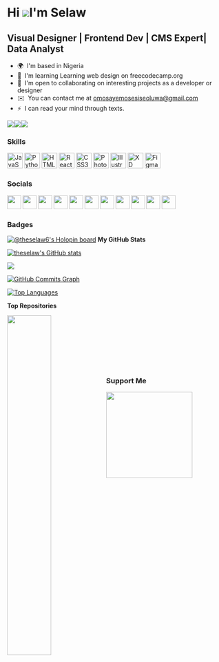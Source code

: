 Hi ![](https://user-images.githubusercontent.com/18350557/176309783-0785949b-9127-417c-8b55-ab5a4333674e.gif)I'm Selaw
==============================================================================================================================================

Visual Designer | Frontend Dev | CMS Expert| Data Analyst
-------------------------------------------

* 🌍  I'm based in Nigeria
* 🧠  I'm learning Learning web design on freecodecamp.org
* 🤝  I'm open to collaborating
 on interesting projects as a developer or designer
* ✉️  You can contact me at [omosayemosesiseoluwa@gmail.com](mailto:omosayemosesiseoluwa@gmail.com)
* ⚡  I can read your mind through texts.

<a href="https://www.twitter.com/The_selaw" target="_blank" rel="noreferrer"><img
src="https://img.shields.io/twitter/follow/The_selaw?logo=twitter&style=for-the-badge&color=facc15&labelColor=000000"
/></a><a href="https://www.github.com/theselaw" target="_blank" rel="noreferrer"><img
src="https://img.shields.io/github/followers/theselaw?logo=github&style=for-the-badge&color=facc15&labelColor=000000" /></a><a href="https://www.twitch.tv/The_selaw" target="_blank" rel="noreferrer"><img
src="https://img.shields.io/twitch/status/The_selaw?logo=twitchsx&style=for-the-badge&color=facc15&labelColor=000000&label=TWITCH+STATUS" /></a>

### Skills

<p align="left">
<a href="https://developer.mozilla.org/en-US/docs/Web/JavaScript" target="_blank" rel="noreferrer"><img src="https://raw.githubusercontent.com/danielcranney/readme-generator/main/public/icons/skills/javascript-colored.svg" width="36" height="36" alt="JavaScript" /></a>
<a href="https://www.python.org/" target="_blank" rel="noreferrer"><img src="https://raw.githubusercontent.com/danielcranney/readme-generator/main/public/icons/skills/python-colored.svg" width="36" height="36" alt="Python" /></a>
<a href="https://developer.mozilla.org/en-US/docs/Glossary/HTML5" target="_blank" rel="noreferrer"><img src="https://raw.githubusercontent.com/danielcranney/readme-generator/main/public/icons/skills/html5-colored.svg" width="36" height="36" alt="HTML5" /></a>
<a href="https://reactjs.org/" target="_blank" rel="noreferrer"><img src="https://raw.githubusercontent.com/danielcranney/readme-generator/main/public/icons/skills/react-colored.svg" width="36" height="36" alt="React" /></a>
<a href="https://www.w3.org/TR/CSS/#css" target="_blank" rel="noreferrer"><img src="https://raw.githubusercontent.com/danielcranney/readme-generator/main/public/icons/skills/css3-colored.svg" width="36" height="36" alt="CSS3" /></a>
<a href="https://www.adobe.com/uk/products/photoshop.html" target="_blank" rel="noreferrer"><img src="https://raw.githubusercontent.com/danielcranney/readme-generator/main/public/icons/skills/photoshop-colored.svg" width="36" height="36" alt="Photoshop" /></a>
<a href="adobe.com/uk/products/illustrator.html" target="_blank" rel="noreferrer"><img src="https://raw.githubusercontent.com/danielcranney/readme-generator/main/public/icons/skills/illustrator-colored.svg" width="36" height="36" alt="Illustrator" /></a>
<a href="https://www.adobe.com/uk/products/xd.html" target="_blank" rel="noreferrer"><img src="https://raw.githubusercontent.com/danielcranney/readme-generator/main/public/icons/skills/xd-colored.svg" width="36" height="36" alt="XD" /></a>
<a href="https://www.figma.com/" target="_blank" rel="noreferrer"><img src="https://raw.githubusercontent.com/danielcranney/readme-generator/main/public/icons/skills/figma-colored.svg" width="36" height="36" alt="Figma" /></a>
</p>


### Socials

<p align="left"> <a href="https://www.codepen.io/theselaw" target="_blank" rel="noreferrer"><img src="https://raw.githubusercontent.com/danielcranney/readme-generator/main/public/icons/socials/codepen.svg" width="32" height="32" /></a> <a href="https://www.dev.to/Theselaw" target="_blank" rel="noreferrer"><img src="https://raw.githubusercontent.com/danielcranney/readme-generator/main/public/icons/socials/devdotto.svg" width="32" height="32" /></a> <a href="https://discord.com/users/selaw#4563" target="_blank" rel="noreferrer"><img src="https://raw.githubusercontent.com/danielcranney/readme-generator/main/public/icons/socials/discord.svg" width="32" height="32" /></a> <a href="https://www.github.com/theselaw" target="_blank" rel="noreferrer"><img src="https://raw.githubusercontent.com/danielcranney/readme-generator/main/public/icons/socials/github.svg" width="32" height="32" /></a> <a href="http://www.instagram.com/thebridgeinc.design" target="_blank" rel="noreferrer"><img src="https://raw.githubusercontent.com/danielcranney/readme-generator/main/public/icons/socials/instagram.svg" width="32" height="32" /></a> <a href="https://www.linkedin.com/in/omosaye-moses-0204b6191" target="_blank" rel="noreferrer"><img src="https://raw.githubusercontent.com/danielcranney/readme-generator/main/public/icons/socials/linkedin.svg" width="32" height="32" /></a> <a href="https://www.polywork.com/selaw" target="_blank" rel="noreferrer"><img src="https://raw.githubusercontent.com/danielcranney/readme-generator/main/public/icons/socials/polywork.svg" width="32" height="32" /></a> <a href="http://www.medium.com/@theselaw" target="_blank" rel="noreferrer"><img src="https://raw.githubusercontent.com/danielcranney/readme-generator/main/public/icons/socials/medium.svg" width="32" height="32" /></a> <a href="https://www.twitter.com/The_selaw" target="_blank" rel="noreferrer"><img src="https://raw.githubusercontent.com/danielcranney/readme-generator/main/public/icons/socials/twitter.svg" width="32" height="32" /></a> <a href="https://www.youtube.com/c/The_selaw" target="_blank" rel="noreferrer"><img src="https://raw.githubusercontent.com/danielcranney/readme-generator/main/public/icons/socials/youtube.svg" width="32" height="32" /></a> <a href="https://www.twitch.tv/The_selaw" target="_blank" rel="noreferrer"><img src="https://raw.githubusercontent.com/danielcranney/readme-generator/main/public/icons/socials/twitch.svg" width="32" height="32" /></a></p>

### Badges

[![@theselaw6's Holopin board](https://holopin.io/api/user/board?user=theselaw6)](https://holopin.io/@theselaw6)
<b>My GitHub Stats</b>

<a href="http://www.github.com/theselaw"><img src="https://github-readme-stats.vercel.app/api?username=theselaw&show_icons=true&hide=&count_private=true&title_color=facc15&text_color=facc15&icon_color=facc15&bg_color=000000&hide_border=true&show_icons=true" alt="theselaw's GitHub stats" /></a>

<a href="http://www.github.com/theselaw"><img src="https://github-readme-streak-stats.herokuapp.com/?user=theselaw&stroke=facc15&background=000000&ring=facc15&fire=facc15&currStreakNum=facc15&currStreakLabel=facc15&sideNums=facc15&sideLabels=facc15&dates=facc15&hide_border=true" /></a>

<a href="http://www.github.com/theselaw"><img src="https://activity-graph.herokuapp.com/graph?username=theselaw&bg_color=000000&color=facc15&line=facc15&point=facc15&area_color=000000&area=true&hide_border=true&custom_title=GitHub%20Commits%20Graph" alt="GitHub Commits Graph" /></a>

<a href="https://github.com/theselaw" align="left"><img src="https://github-readme-stats.vercel.app/api/top-langs/?username=theselaw&langs_count=10&title_color=facc15&text_color=facc15&icon_color=facc15&bg_color=000000&hide_border=true&locale=en&custom_title=Top%20%Languages" alt="Top Languages" /></a>

<b>Top Repositories</b>

<div width="100%" align="center"><a href="https://github.com/theselaw/https://github.com/theselaw/hoverify-form" align="left"><img align="left" width="45%" src="https://github-readme-stats.vercel.app/api/pin/?username=theselaw&repo=https://github.com/theselaw/hoverify-form&title_color=facc15&text_color=facc15&icon_color=facc15&bg_color=000000&hide_border=true&locale=en" /></a></div><br /><br /><br /><br /><br /><br /><br />

### Support Me

<a href="https://www.buymeacoffee.com/theselaw"><img src="https://cdn.buymeacoffee.com/buttons/v2/default-yellow.png" width="200" /></a>
